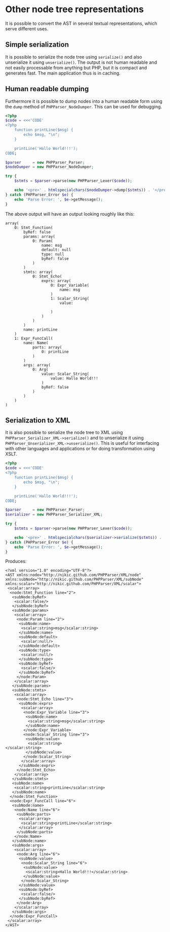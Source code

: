 Other node tree representations
===============================

It is possible to convert the AST in several textual representations, which serve different uses.

Simple serialization
--------------------

It is possible to serialize the node tree using `serialize()` and also unserialize it using
`unserialize()`. The output is not human readable and not easily processable from anything
but PHP, but it is compact and generates fast. The main application thus is in caching.

Human readable dumping
----------------------

Furthermore it is possible to dump nodes into a human readable form using the `dump` method of
`PHPParser_NodeDumper`. This can be used for debugging.

```php
<?php
$code = <<<'CODE'
<?php
    function printLine($msg) {
        echo $msg, "\n";
    }

    printLine('Hallo World!!!');
CODE;

$parser     = new PHPParser_Parser;
$nodeDumper = new PHPParser_NodeDumper;

try {
    $stmts = $parser->parse(new PHPParser_Lexer($code));

    echo '<pre>' . htmlspecialchars($nodeDumper->dump($stmts)) . '</pre>';
} catch (PHPParser_Error $e) {
    echo 'Parse Error: ', $e->getMessage();
}
```

The above output will have an output looking roughly like this:

```
array(
    0: Stmt_Function(
        byRef: false
        params: array(
            0: Param(
                name: msg
                default: null
                type: null
                byRef: false
            )
        )
        stmts: array(
            0: Stmt_Echo(
                exprs: array(
                    0: Expr_Variable(
                        name: msg
                    )
                    1: Scalar_String(
                        value:

                    )
                )
            )
        )
        name: printLine
    )
    1: Expr_FuncCall(
        name: Name(
            parts: array(
                0: printLine
            )
        )
        args: array(
            0: Arg(
                value: Scalar_String(
                    value: Hallo World!!!
                )
                byRef: false
            )
        )
    )
)
```

Serialization to XML
--------------------

It is also possible to serialize the node tree to XML using `PHPParser_Serializer_XML->serialize()`
and to unserialize it using `PHPParser_Unserializer_XML->unserialize()`. This is useful for
interfacing with other languages and applications or for doing transformation using XSLT.

```php
<?php
$code = <<<'CODE'
<?php
    function printLine($msg) {
        echo $msg, "\n";
    }

    printLine('Hallo World!!!');
CODE;

$parser     = new PHPParser_Parser;
$serializer = new PHPParser_Serializer_XML;

try {
    $stmts = $parser->parse(new PHPParser_Lexer($code));

    echo '<pre>' . htmlspecialchars($serializer->serialize($stmts)) . '</pre>';
} catch (PHPParser_Error $e) {
    echo 'Parse Error: ', $e->getMessage();
}
```

Produces:

```
<?xml version="1.0" encoding="UTF-8"?>
<AST xmlns:node="http://nikic.github.com/PHPParser/XML/node" xmlns:subNode="http://nikic.github.com/PHPParser/XML/subNode" xmlns:scalar="http://nikic.github.com/PHPParser/XML/scalar">
 <scalar:array>
  <node:Stmt_Function line="2">
   <subNode:byRef>
    <scalar:false/>
   </subNode:byRef>
   <subNode:params>
    <scalar:array>
     <node:Param line="2">
      <subNode:name>
       <scalar:string>msg</scalar:string>
      </subNode:name>
      <subNode:default>
       <scalar:null/>
      </subNode:default>
      <subNode:type>
       <scalar:null/>
      </subNode:type>
      <subNode:byRef>
       <scalar:false/>
      </subNode:byRef>
     </node:Param>
    </scalar:array>
   </subNode:params>
   <subNode:stmts>
    <scalar:array>
     <node:Stmt_Echo line="3">
      <subNode:exprs>
       <scalar:array>
        <node:Expr_Variable line="3">
         <subNode:name>
          <scalar:string>msg</scalar:string>
         </subNode:name>
        </node:Expr_Variable>
        <node:Scalar_String line="3">
         <subNode:value>
          <scalar:string>
</scalar:string>
         </subNode:value>
        </node:Scalar_String>
       </scalar:array>
      </subNode:exprs>
     </node:Stmt_Echo>
    </scalar:array>
   </subNode:stmts>
   <subNode:name>
    <scalar:string>printLine</scalar:string>
   </subNode:name>
  </node:Stmt_Function>
  <node:Expr_FuncCall line="6">
   <subNode:name>
    <node:Name line="6">
     <subNode:parts>
      <scalar:array>
       <scalar:string>printLine</scalar:string>
      </scalar:array>
     </subNode:parts>
    </node:Name>
   </subNode:name>
   <subNode:args>
    <scalar:array>
     <node:Arg line="6">
      <subNode:value>
       <node:Scalar_String line="6">
        <subNode:value>
         <scalar:string>Hallo World!!!</scalar:string>
        </subNode:value>
       </node:Scalar_String>
      </subNode:value>
      <subNode:byRef>
       <scalar:false/>
      </subNode:byRef>
     </node:Arg>
    </scalar:array>
   </subNode:args>
  </node:Expr_FuncCall>
 </scalar:array>
</AST>
```